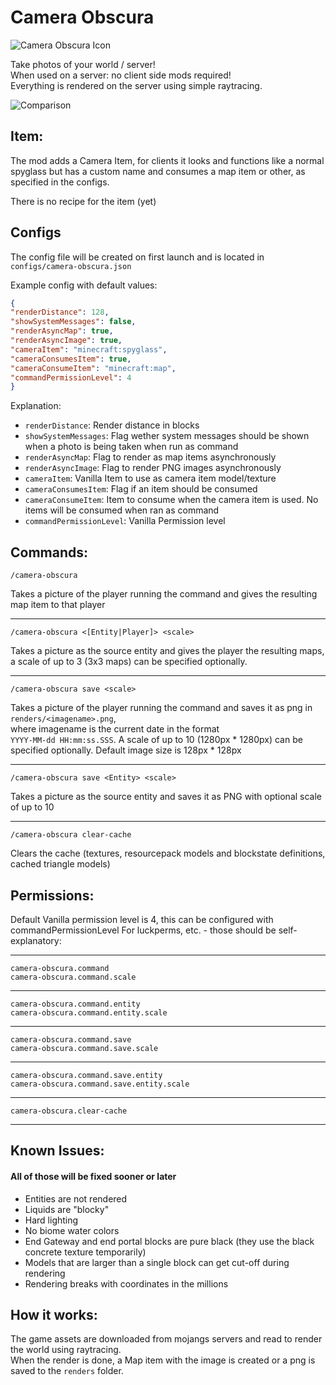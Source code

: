 # Camera Obscura

![Camera Obscura Icon](https://github.com/tomalbrc/camera-obscura/raw/main/src/main/resources/camera-obscura-icon.png "Camera Obscura Icon")

Take photos of your world / server!\
When used on a server: no client side mods required!\
Everything is rendered on the server using simple raytracing.

![Comparison](https://github.com/tomalbrc/camera-obscura/raw/main/comparison.png "Camera Obscura Icon")

## Item:

The mod adds a Camera Item, for clients it looks and functions like a normal spyglass
but has a custom name and consumes a map item or other, as specified in the configs.

There is no recipe for the item (yet)

## Configs

The config file will be created on first launch and is located in  
`configs/camera-obscura.json`

Example config with default values:
```json
{
"renderDistance": 128,
"showSystemMessages": false,
"renderAsyncMap": true,
"renderAsyncImage": true,
"cameraItem": "minecraft:spyglass",
"cameraConsumesItem": true,
"cameraConsumeItem": "minecraft:map",
"commandPermissionLevel": 4
}
```

Explanation:
- `renderDistance`: Render distance in blocks
- `showSystemMessages`: Flag wether system messages should be shown when a photo is being taken when run as command
- `renderAsyncMap`: Flag to render as map items asynchronously
- `renderAsyncImage`: Flag to render PNG images asynchronously
- `cameraItem`: Vanilla Item to use as camera item model/texture
- `cameraConsumesItem`: Flag if an item should be consumed
- `cameraConsumeItem`: Item to consume when the camera item is used. No items will be consumed when ran as command
- `commandPermissionLevel`: Vanilla Permission level


## Commands:

```
/camera-obscura
```
Takes a picture of the player running the command and gives the resulting map item to that player

---

```
/camera-obscura <[Entity|Player]> <scale>
```
Takes a picture as the source entity and gives the player the resulting maps,
a scale of up to 3 (3x3 maps) can be specified optionally.

---

```
/camera-obscura save <scale>
```
Takes a picture of the player running the command and saves it as png in  
`renders/<imagename>.png`,  
where imagename is the current date in the format  
`YYYY-MM-dd HH:mm:ss.SSS`.
A scale of up to 10 (1280px * 1280px) can be specified optionally.
Default image size is 128px * 128px

---

```
/camera-obscura save <Entity> <scale>
```

Takes a picture as the source entity and saves it as PNG with optional scale of up to 10

---
```
/camera-obscura clear-cache
```

Clears the cache (textures, resourcepack models and blockstate definitions, cached triangle models)


## Permissions:

Default Vanilla permission level is 4, this can be configured with commandPermissionLevel
For luckperms, etc. - those should be self-explanatory:

---

`camera-obscura.command`\
`camera-obscura.command.scale`

---

`camera-obscura.command.entity`\
`camera-obscura.command.entity.scale`

---

`camera-obscura.command.save`\
`camera-obscura.command.save.scale`

---

`camera-obscura.command.save.entity`\
`camera-obscura.command.save.entity.scale`

---

`camera-obscura.clear-cache`

---

## Known Issues:

#### All of those will be fixed sooner or later
- Entities are not rendered
- Liquids are "blocky"
- Hard lighting
- No biome water colors
- End Gateway and end portal blocks are pure black (they use the black concrete texture temporarily)
- Models that are larger than a single block can get cut-off during rendering
- Rendering breaks with coordinates in the millions

## How it works:

The game assets are downloaded from mojangs servers and read to render the world using raytracing.  
When the render is done, a Map item with the image is created or a png is saved to the `renders` folder.
